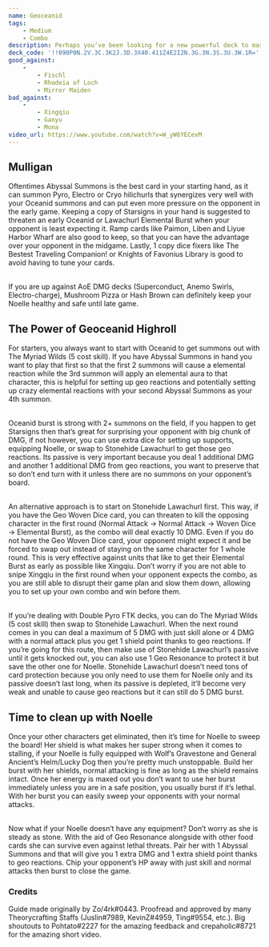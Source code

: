 ```yaml
---
name: Geoceanid
tags:
    - Medium
    - Combo
description: Perhaps you’ve been looking for a new powerful deck to master that has a straightforward strategy and can easily sweep your opponents. Well, Geoceanid is for you! The main objective of this deck is to spam summons with Oceanid and threaten your opponent with its burst that deals a significant amount of damage as well as provide crystallize reactions for the Geo characters. Stonehide Lawachurl can also deal a huge amount of DMG with its passive plus geo reactions while Noelle can tank and solo in the late game thanks to her shield skill, geo resonance, and the needed equipment. It’s important to keep Noelle healthy at all times against AoE DMG decks, keep her safe with the healing food cards and you will be able to dominate your opponents in the late game.
deck_code: '!!090P0N.2V.3C.3K2J.3D.3X40.411Z4E2I2N.3G.3N.3S.3U.3W.1R='
good_against:
    - 
        - Fischl
        - Rhodeia of Loch
        - Mirror Maiden
bad_against:
    - 
        - Xingqiu
        - Ganyu
        - Mona
video_url: https://www.youtube.com/watch?v=W_yW6YECexM
--- 
```


## Mulligan
<CardRow :cards= "['Abyssal Summons', 'Starsigns', 'Liben', 'Liyue Harbor Wharf', 'Knights of Favonius Library']"></CardRow>

Oftentimes Abyssal Summons is the best card in your starting hand, as it can summon Pyro, Electro or Cryo hilichurls that synergizes very well with your Oceanid summons and can put even more pressure on the opponent in the early game. Keeping a copy of Starsigns in your hand is suggested to threaten an early Oceanid or Lawachurl Elemental Burst when your opponent is least expecting it. Ramp cards like Paimon, Liben and Liyue Harbor Wharf are also good to keep, so that you can have the advantage over your opponent in the midgame. Lastly, 1 copy dice fixers like The Bestest Traveling Companion! or Knights of Favonius Library is good to avoid having to tune your cards.  <br></br>

If you are up against AoE DMG decks (Superconduct, Anemo Swirls, Electro-charge), Mushroom Pizza or Hash Brown can definitely keep your Noelle healthy and safe until late game.

## The Power of Geoceanid Highroll
<CardFan :cards="['Stonehide Lawachurl', 'Rhodeia of Loch']"></CardFan>

For starters, you always want to start with Oceanid to get summons out with The Myriad Wilds (5 cost skill). If you have Abyssal Summons in hand you want to play that first so that the first 2 summons will cause a elemental reaction while the 3rd summon will apply an elemental aura to that character, this is helpful for setting up geo reactions and potentially setting up crazy elemental reactions with your second Abyssal Summons as your 4th summon.  <br></br>

Oceanid burst is strong with 2+ summons on the field, if you happen to get Starsigns then that’s great for surprising your opponent with big chunk of DMG, if not however, you can use extra dice for setting up supports, equipping Noelle, or swap to Stonehide Lawachurl to get those geo reactions. Its passive is very important because you deal 1 additional DMG and another 1 additional DMG from geo reactions, you want to preserve that so don’t end turn with it unless there are no summons on your opponent’s board.  <br></br>

An alternative approach is to start on Stonehide Lawachurl first. This way, if you have the Geo Woven Dice card, you can threaten to kill the opposing character in the first round (Normal Attack -> Normal Attack -> Woven Dice -> Elemental Burst), as the combo will deal exactly 10 DMG. Even if you do not have the Geo Woven Dice card, your opponent might expect it and be forced to swap out instead of staying on the same character for 1 whole round. This is very effective against units that like to get their Elemental Burst as early as possible like Xingqiu. Don’t worry if you are not able to snipe Xingqiu in the first round when your opponent expects the combo, as you are still able to disrupt their game plan and slow them down, allowing you to set up your own combo and win before them.  <br></br>

If you’re dealing with Double Pyro FTK decks, you can do The Myriad Wilds (5 cost skill) then swap to Stonehide Lawachurl. When the next round comes in you can deal a maximum of 5 DMG with just skill alone or 4 DMG with a normal attack plus you get 1 shield point thanks to geo reactions. If you’re going for this route, then make use of Stonehide Lawachurl’s passive until it gets knocked out, you can also use 1 Geo Resonance to protect it but save the other one for Noelle. Stonehide Lawachurl doesn’t need tons of card protection because you only need to use them for Noelle only and its passive doesn’t last long, when its passive is depleted, it’ll become very weak and unable to cause geo reactions but it can still do 5 DMG burst.

## Time to clean up with Noelle
<CardRow :cards= "['Noelle']"></CardRow>

Once your other characters get eliminated, then it’s time for Noelle to sweep the board! Her shield is what makes her super strong when it comes to stalling, if your Noelle is fully equipped with Wolf’s Gravestone and General Ancient’s Helm/Lucky Dog then you’re pretty much unstoppable. Build her burst with her shields, normal attacking is fine as long as the shield remains intact. Once her energy is maxed out you don’t want to use her burst immediately unless you are in a safe position, you usually burst if it’s lethal. With her burst you can easily sweep your opponents with your normal attacks.  <br></br>

Now what if your Noelle doesn’t have any equipment? Don’t worry as she is steady as stone. With the aid of Geo Resonance alongside with other food cards she can survive even against lethal threats. Pair her with 1 Abyssal Summons and that will give you 1 extra DMG and 1 extra shield point thanks to geo reactions. Chip your opponent’s HP away with just skill and normal attacks then burst to close the game.

### Credits
Guide made originally by Zo/4rk#0443. Proofread and approved by many Theorycrafting Staffs (Juslin#7989, KevinZ#4959, Ting#9554, etc.). Big shoutouts to Pohtato#2227 for the amazing feedback and crepaholic#8721 for the amazing short video.
